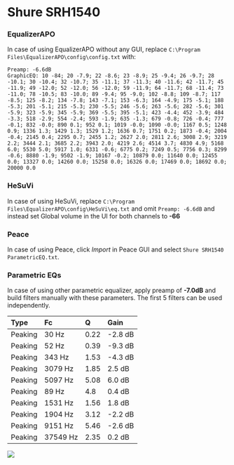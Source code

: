 # Shure SRH1540

### EqualizerAPO
In case of using EqualizerAPO without any GUI, replace `C:\Program Files\EqualizerAPO\config\config.txt`
with:
```
Preamp: -6.6dB
GraphicEQ: 10 -84; 20 -7.9; 22 -8.6; 23 -8.9; 25 -9.4; 26 -9.7; 28 -10.1; 30 -10.4; 32 -10.7; 35 -11.1; 37 -11.3; 40 -11.6; 42 -11.7; 45 -11.9; 49 -12.0; 52 -12.0; 56 -12.0; 59 -11.9; 64 -11.7; 68 -11.4; 73 -11.0; 78 -10.5; 83 -10.0; 89 -9.4; 95 -9.0; 102 -8.8; 109 -8.7; 117 -8.5; 125 -8.2; 134 -7.8; 143 -7.1; 153 -6.3; 164 -4.9; 175 -5.1; 188 -5.3; 201 -5.1; 215 -5.3; 230 -5.5; 246 -5.6; 263 -5.6; 282 -5.6; 301 -5.9; 323 -5.9; 345 -5.9; 369 -5.5; 395 -5.1; 423 -4.4; 452 -3.9; 484 -3.3; 518 -2.9; 554 -2.4; 593 -1.9; 635 -1.3; 679 -0.8; 726 -0.4; 777 -0.1; 832 -0.0; 890 0.1; 952 0.1; 1019 -0.0; 1090 -0.0; 1167 0.5; 1248 0.9; 1336 1.3; 1429 1.3; 1529 1.2; 1636 0.7; 1751 0.2; 1873 -0.4; 2004 -0.4; 2145 0.4; 2295 0.7; 2455 1.2; 2627 2.0; 2811 2.6; 3008 2.9; 3219 2.2; 3444 2.1; 3685 2.2; 3943 2.0; 4219 2.6; 4514 3.7; 4830 4.9; 5168 6.0; 5530 5.0; 5917 1.0; 6331 -0.6; 6775 0.2; 7249 0.5; 7756 0.3; 8299 -0.6; 8880 -1.9; 9502 -1.9; 10167 -0.2; 10879 0.0; 11640 0.0; 12455 0.0; 13327 0.0; 14260 0.0; 15258 0.0; 16326 0.0; 17469 0.0; 18692 0.0; 20000 0.0
```

### HeSuVi
In case of using HeSuVi, replace `C:\Program Files\EqualizerAPO\config\HeSuVi\eq.txt` and omit `Preamp:
-6.6dB` and instead set Global volume in the UI for both channels to **-66**

### Peace
In case of using Peace, click *Import* in Peace GUI and select `Shure SRH1540 ParametricEQ.txt`.

### Parametric EQs
In case of using other parametric equalizer, apply preamp of **-7.0dB** and build filters manually with
these parameters. The first 5 filters can be used independently.

| Type    | Fc       |    Q | Gain    |
|:--------|:---------|:-----|:--------|
| Peaking | 30 Hz    | 0.22 | -2.8 dB |
| Peaking | 52 Hz    | 0.39 | -9.3 dB |
| Peaking | 343 Hz   | 1.53 | -4.3 dB |
| Peaking | 3079 Hz  | 1.85 | 2.5 dB  |
| Peaking | 5097 Hz  | 5.08 | 6.0 dB  |
| Peaking | 89 Hz    | 4.8  | 0.4 dB  |
| Peaking | 1531 Hz  | 1.56 | 1.8 dB  |
| Peaking | 1904 Hz  | 3.12 | -2.2 dB |
| Peaking | 9151 Hz  | 5.46 | -2.6 dB |
| Peaking | 37549 Hz | 2.35 | 0.2 dB  |

![](https://raw.githubusercontent.com/jaakkopasanen/AutoEq/master/results/headphonecom/headphonecom/Shure%20SRH1540/Shure%20SRH1540.png)